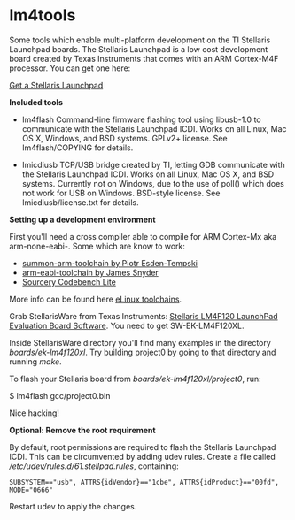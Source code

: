lm4tools
========

Some tools which enable multi-platform development on the TI Stellaris Launchpad boards. The Stellaris Launchpad is a low cost development board created by Texas Instruments that comes with an ARM Cortex-M4F processor. You can get one here:

[Get a Stellaris Launchpad](http://www.ti.com/ww/en/launchpad/stellaris_head.html?DCMP=stellaris-launchpad&HQS=stellaris-launchpad-b)

__Included tools__

* lm4flash
Command-line firmware flashing tool using libusb-1.0 to communicate with the Stellaris Launchpad ICDI. Works on all Linux, Mac OS X, Windows, and BSD systems.
GPLv2+ license. See lm4flash/COPYING for details.

* lmicdiusb
TCP/USB bridge created by TI, letting GDB communicate with the Stellaris Launchpad ICDI. Works on all Linux, Mac OS X, and BSD systems. Currently not on Windows, due to the use of poll() which does not work for USB on Windows.
BSD-style license. See lmicdiusb/license.txt for details.

__Setting up a development environment__

First you'll need a cross compiler able to compile for ARM Cortex-Mx aka arm-none-eabi-. Some which are know to work:

* [summon-arm-toolchain by Piotr Esden-Tempski](https://github.com/esden/summon-arm-toolchain)
* [arm-eabi-toolchain by James Snyder](https://github.com/jsnyder/arm-eabi-toolchain)
* [Sourcery Codebench Lite](http://www.mentor.com/embedded-software/sourcery-tools/sourcery-codebench/editions/lite-edition/request?id=e023fac2-e611-476b-a702-90eabb2aeca8&downloadlite=scblite2012&fmpath=/embedded-software/sourcery-tools/sourcery-codebench/editions/lite-edition/form)

More info can be found here [eLinux toolchains](http://elinux.org/Toolchains).

Grab StellarisWare from Texas Instruments: [Stellaris LM4F120 LaunchPad Evaluation Board Software](http://www.ti.com/tool/sw-ek-lm4f120xl). You need to get SW-EK-LM4F120XL.

Inside StellarisWare directory you'll find many examples in the directory *boards/ek-lm4f120xl*. Try building project0 by going to that directory and running *make*.

To flash your Stellaris board from *boards/ek-lm4f120xl/project0*, run:

$ lm4flash gcc/project0.bin

Nice hacking!

__Optional: Remove the root requirement__

By default, root permissions are required to flash the Stellaris Launchpad ICDI. This can be circumvented by adding udev rules.
Create a file called */etc/udev/rules.d/61.stellpad.rules*, containing:
```
SUBSYSTEM=="usb", ATTRS{idVendor}=="1cbe", ATTRS{idProduct}=="00fd", MODE="0666"
```
Restart udev to apply the changes.
